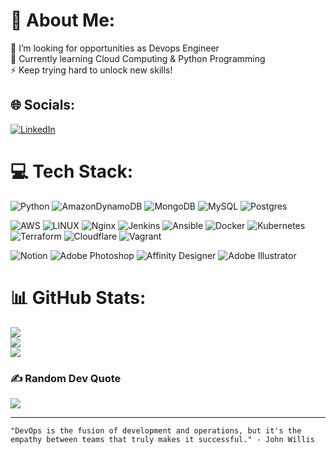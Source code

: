 # 💫 About Me:
🔭 I’m looking for opportunities as Devops Engineer<br>🌱 Currently learning Cloud Computing & Python Programming<br>⚡ Keep trying hard to unlock new skills!<br>


## 🌐 Socials:
[![LinkedIn](https://img.shields.io/badge/LinkedIn-%230077B5.svg?logo=linkedin&logoColor=white)](https://linkedin.com/in/nafies) 

# 💻 Tech Stack:
![Python](https://img.shields.io/badge/python-3670A0?style=flat&logo=python&logoColor=ffdd54) ![AmazonDynamoDB](https://img.shields.io/badge/Amazon%20DynamoDB-4053D6?style=flat&logo=Amazon%20DynamoDB&logoColor=white) ![MongoDB](https://img.shields.io/badge/MongoDB-%234ea94b.svg?style=flat&logo=mongodb&logoColor=white) ![MySQL](https://img.shields.io/badge/mysql-%2300f.svg?style=flat&logo=mysql&logoColor=white) ![Postgres](https://img.shields.io/badge/postgres-%23316192.svg?style=flat&logo=postgresql&logoColor=white) 

![AWS](https://img.shields.io/badge/AWS-%23FF9900.svg?style=flat&logo=amazon-aws&logoColor=white) ![LINUX](https://img.shields.io/badge/Linux-FCC624?style=flat&logo=linux&logoColor=black) ![Nginx](https://img.shields.io/badge/nginx-%23009639.svg?style=flat&logo=nginx&logoColor=white) ![Jenkins](https://img.shields.io/badge/jenkins-%232C5263.svg?style=flat&logo=jenkins&logoColor=white) ![Ansible](https://img.shields.io/badge/ansible-%231A1918.svg?style=flat&logo=ansible&logoColor=white) ![Docker](https://img.shields.io/badge/docker-%230db7ed.svg?style=flat&logo=docker&logoColor=white) ![Kubernetes](https://img.shields.io/badge/kubernetes-%23326ce5.svg?style=flat&logo=kubernetes&logoColor=white) ![Terraform](https://img.shields.io/badge/terraform-%235835CC.svg?style=flat&logo=terraform&logoColor=white) ![Cloudflare](https://img.shields.io/badge/Cloudflare-F38020?style=flat&logo=Cloudflare&logoColor=white) ![Vagrant](https://img.shields.io/badge/vagrant-%231563FF.svg?style=flat&logo=vagrant&logoColor=white) 

![Notion](https://img.shields.io/badge/Notion-%23000000.svg?style=flat&logo=notion&logoColor=white) ![Adobe Photoshop](https://img.shields.io/badge/adobephotoshop-%2331A8FF.svg?style=flat&logo=adobephotoshop&logoColor=white) ![Affinity Designer](https://img.shields.io/badge/affinitydesginer-%231B72BE.svg?style=flat&logo=affinity-designer&logoColor=white) ![Adobe Illustrator](https://img.shields.io/badge/adobeillustrator-%23FF9A00.svg?style=flat&logo=adobeillustrator&logoColor=white) 
# 📊 GitHub Stats:
![](https://github-readme-stats.vercel.app/api?username=mnafies&theme=nightowl&hide_border=false&include_all_commits=true&count_private=true)<br/>
![](https://github-readme-streak-stats.herokuapp.com/?user=mnafies&theme=nightowl&hide_border=false)<br/>
![](https://github-readme-stats.vercel.app/api/top-langs/?username=mnafies&theme=nightowl&hide_border=false&include_all_commits=true&count_private=true&layout=compact)

### ✍️ Random Dev Quote
![](https://quotes-github-readme.vercel.app/api?type=horizontal&theme=radical)

---
```
"DevOps is the fusion of development and operations, but it's the empathy between teams that truly makes it successful." - John Willis
```

<!-- Proudly created with GPRM ( https://gprm.itsvg.in ) -->
